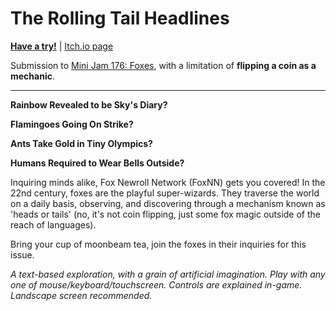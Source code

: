 # The Rolling Tail Headlines

[**Have a try!**](https://fox.ayu.land) | [Itch.io page](https://ayuusweetfish.itch.io/rolling-tail-headlines)

Submission to [Mini Jam 176: Foxes](https://itch.io/jam/mini-jam-176-foxes), with a limitation of **flipping a coin as a mechanic**.

---

**Rainbow Revealed to be Sky's Diary?**

**Flamingoes Going On Strike?**

**Ants Take Gold in Tiny Olympics?**

**Humans Required to Wear Bells Outside?**

Inquiring minds alike, Fox Newroll Network (FoxNN) gets you covered! In the 22nd century, foxes are the playful super-wizards. They traverse the world on a daily basis, observing, and discovering through a mechanism known as 'heads or tails' (no, it's not coin flipping, just some fox magic outside of the reach of languages).

Bring your cup of moonbeam tea, join the foxes in their inquiries for this issue.

*A text-based exploration, with a grain of artificial imagination. Play with any one of mouse/keyboard/touchscreen. Controls are explained in-game. Landscape screen recommended.*
